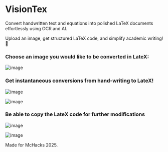 # VisionTex  
Convert handwritten text and equations into polished LaTeX documents effortlessly using OCR and AI.  

Upload an image, get structured LaTeX code, and simplify academic writing!  🚀

### Choose an image you would like to be converted in LateX:
![image](https://github.com/user-attachments/assets/ff27faf0-d63d-463d-8c19-6683ccc18d17)

### Get instantaneous conversions from hand-writing to LateX!
![image](https://github.com/user-attachments/assets/ce0df5ef-84fa-49e4-944e-847052f20775)

![image](https://github.com/user-attachments/assets/6f770a7e-c5c8-4fb6-b851-1422458733fa)


### Be able to copy the LateX code for further modifications
![image](https://github.com/user-attachments/assets/31045e22-3c99-48e3-b4b2-69b086386056)

![image](https://github.com/user-attachments/assets/68de86aa-9039-4fb4-8395-0aa524157263)

Made for McHacks 2025. 
